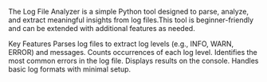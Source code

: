The Log File Analyzer is a simple Python tool designed to parse, analyze, and extract meaningful insights from log files.This tool is beginner-friendly and can be extended with additional features as needed.

Key Features
Parses log files to extract log levels (e.g., INFO, WARN, ERROR) and messages.
Counts occurrences of each log level.
Identifies the most common errors in the log file.
Displays results on the console.
Handles basic log formats with minimal setup.
